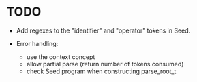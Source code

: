 # TODO

* Add regexes to the "identifier" and "operator" tokens in Seed.

* Error handling:
    * use the context concept
    * allow partial parse (return number of tokens consumed)
    * check Seed program when constructing parse_root_t
